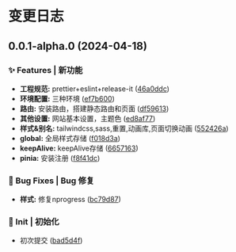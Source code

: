 # 变更日志

## 0.0.1-alpha.0 (2024-04-18)


### ✨ Features | 新功能

* **工程规范:** prettier+eslint+release-it ([46a0ddc](https://github.com/marioliu2001/vue3-nova-admin-mini-template/commit/46a0ddc6bdd82751613aea43f0ee4ae6b830ce14))
* **环境配置:** 三种环境 ([ef7b600](https://github.com/marioliu2001/vue3-nova-admin-mini-template/commit/ef7b6000acbd8d4ad148dadff8fa9bd2a7b814d4))
* **路由:** 安装路由，搭建静态路由和页面 ([df59613](https://github.com/marioliu2001/vue3-nova-admin-mini-template/commit/df59613e6db37a296d8563023b50526d13bda932))
* **其他设置:** 网站基本设置，主题色 ([ed8af77](https://github.com/marioliu2001/vue3-nova-admin-mini-template/commit/ed8af770c5b1c20d26b3026387a700bb7cf57476))
* **样式&别名:** tailwindcss,sass,重置,动画库,页面切换动画 ([552426a](https://github.com/marioliu2001/vue3-nova-admin-mini-template/commit/552426af58e55335a513aa29e6219ed79b5f87dd))
* **global:** 全局样式存储 ([f018d3a](https://github.com/marioliu2001/vue3-nova-admin-mini-template/commit/f018d3a07f5434e6eccf133368df96a690eb7042))
* **keepAlive:** keepAlive存储 ([6657163](https://github.com/marioliu2001/vue3-nova-admin-mini-template/commit/66571631ad7cd6e90f04952e74044ffd02e901f8))
* **pinia:** 安装注册 ([f8f41dc](https://github.com/marioliu2001/vue3-nova-admin-mini-template/commit/f8f41dc30b97eaeec01fd4529ea4ba5da6f0cd70))


### 🐛 Bug Fixes | Bug 修复

* **样式:** 修复nprogress ([bc79d87](https://github.com/marioliu2001/vue3-nova-admin-mini-template/commit/bc79d87e46d90b1e3bb5f8ab15367cd9e4bbabde))


### 🎉 Init | 初始化

* 初次提交 ([bad5d4f](https://github.com/marioliu2001/vue3-nova-admin-mini-template/commit/bad5d4fce5ff26aeb61a77fe77d5cd944f5aa480))
